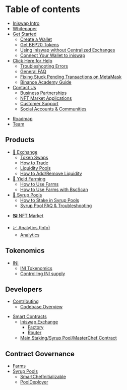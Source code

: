 # Table of contents

* [Iniswap Intro](README.md)
* [Whitepaper](whitepaper/readme.md)
* [Get Started](get-started/README.md)
  * [Create a Wallet](get-started/wallet-guide.md)
  * [Get BEP20 Tokens](get-started/bep20-guide.md)
  * [Using iniswap without Centralized Exchanges](get-started/using-iniswap-without-centralized-exchanges.md)
  * [Connect Your Wallet to iniswap](get-started/connection-guide.md)
* [Click Here for Help](help/README.md)
  * [Troubleshooting Errors](help/troubleshooting.md)
  * [General FAQ](faq.md)
  * [Fixing Stuck Pending Transactions on MetaMask](help/unsticking-a-transaction-stuck-as-pending-with-metamask.md)
  * [Binance Academy Guide](help/binance-academy-guide.md)
* [Contact Us](contact-us/README.md)
  * [Business Partnerships](contact-us/business-partnerships.md)
  * [NFT Market Applications](contact-us/nft-market-applications.md)
  * [Customer Support](contact-us/customer-support.md)
  * [Social Accounts & Communities](contact-us/telegram.md)
<!-- * [Brand & Logos](brand.md) -->
* [Roadmap](roadmap.md)
* [Team](team.md)

## Products

* [🔄 Exchange](products/exchange/README.md)
  * [Token Swaps](products/exchange/token-swaps.md)
  * [How to Trade](products/exchange/how-to-trade.md)
  * [Liquidity Pools](products/exchange/liquidity-pools.md)
  * [How to Add/Remove Liquidity](products/exchange/how-to-add-remove-liquidity.md)
* [🚜 Yield Farming](products/yield-farming/README.md)
  * [How to Use Farms](products/yield-farming/how-to-use-farms.md)
  * [How to Use Farms with BscScan](products/yield-farming/how-to-use-farms-with-bscscan.md)
* [🍯 Syrup Pools](products/syrup-pool/README.md)
  * [How to Stake in Syrup Pools](products/syrup-pool/syrup-pool-guide.md)
  <!-- * [Auto INI Syrup Pool](products/syrup-pool/auto-compounding.md) -->
  * [Syrup Pool FAQ & Troubleshooting](products/syrup-pool/syrup-pool-faq.md)
<!-- * [🎟 Lottery v2](products/lottery/README.md)
  * [How to Play Lottery v2](products/lottery/lottery-guide.md)
  * [Lottery FAQ](products/lottery/lottery-faq.md) -->
<!-- * [🔮 Prediction](products/prediction/README.md)
  * [How to Use Prediction](products/prediction/prediction-guide.md)
  * [Prediction FAQ & Troubleshooting](products/prediction/prediction-faq.md) -->
* [🖼 NFT Market](products/nft-market.md)
<!-- * [🖼 NFT Profile System](products/nft-profile-system/README.md)
  * [How to Set Up an NFT Profile](products/nft-profile-system/profile-guide.md)
  * [Teams](products/nft-profile-system/teams.md) -->
<!-- * [🛍 IFO (Initial Farm Offering)](products/ifo-initial-farm-offering/README.md)
  * [How to Participate in an IFO](products/ifo-initial-farm-offering/ifo-guide.md)
  * [How to Participate in an IFO with BscScan](products/ifo-initial-farm-offering/how-to-participate-in-an-ifo-with-bscscan.md)
  * [Contract Details](products/ifo-initial-farm-offering/contract-details.md) -->
* [📈 Analytics (Info)](products/info/README.md)
  * [Analytics](products/info/analytics.md)
<!-- * [🗳 Voting](products/voting/README.md)
  * [How to Vote](products/voting/voting-guide.md)
  * [How to Vote with SafePal Wallet](products/voting/how-to-vote-with-safepal-wallet.md) -->

## Tokenomics

* [INI](tokenomics/ini/README.md)
  * [INI Tokenomics](tokenomics/ini/ini-tokenomics.md)
  * [Controlling INI supply](tokenomics/ini/controlling-ini-supply.md)

## Developers <a href="#code" id="code"></a>

* [Contributing](code/contributing/README.md)
  * [Codebase Overview](code/contributing/codebase-overview.md)
<!-- * [Bug Bounty](code/bug-bounty.md) -->
* [Smart Contracts](code/smart-contracts/README.md)
  * [Iniswap Exchange](code/smart-contracts/iniswap-exchange/README.md)
    * [Factory](code/smart-contracts/iniswap-exchange/factory-v2.md)
    * [Router](code/smart-contracts/iniswap-exchange/router-v2.md)
  * [Main Staking/Syrup Pool/MasterChef Contract](code/smart-contracts/main-staking-masterchef-contract.md)
  <!-- * [Auto INI Syrup Pool (CakeVault)](code/smart-contracts/cakevault.md) -->
  <!-- * [Prediction](code/smart-contracts/prediction-v2.md) -->
  <!-- * [Lottery](code/smart-contracts/lottery-v2.md) -->

<!-- ## Hiring

* [Become a Chef](hiring/become-a-chef/README.md) -->
  <!-- * [Social Media Marketing Manager](hiring/become-a-chef/social-media-marketing-manager.md)
  * [Business Development Manager](hiring/become-a-chef/business-development-manager.md)
  * [Product Lead](hiring/become-a-chef/product-lead.md)
  * [Frontend Engineer](hiring/become-a-chef/frontend-engineer.md)
  * [Senior Backend Engineer - JavaScript / TypeScript](hiring/become-a-chef/senior-backend-engineer-javascript-typescript.md)
  * [Solidity Engineer](hiring/become-a-chef/solidity-engineer.md)
  * [Blockchain QA Engineer](hiring/become-a-chef/senior-qa-engineer.md)
  * [UI/UX Designer](hiring/become-a-chef/ui-ux-designer.md) -->

## Contract Governance <a href="#governance" id="governance"></a>

<!-- * [Lottery](governance/lottery/README.md) -->
  <!-- * [Lottery Contract](governance/lottery/lottery-contract.md) -->
<!-- * [Prediction](governance/prediction.md) -->
* [Farms](governance/farms.md)
* [Syrup Pools](governance/syrup-pools/README.md)
  * [SmartChefInitializable](governance/syrup-pools/smartchefinitializable.md)
  * [PoolDeployer](governance/syrup-pools/pooldeployer.md)
